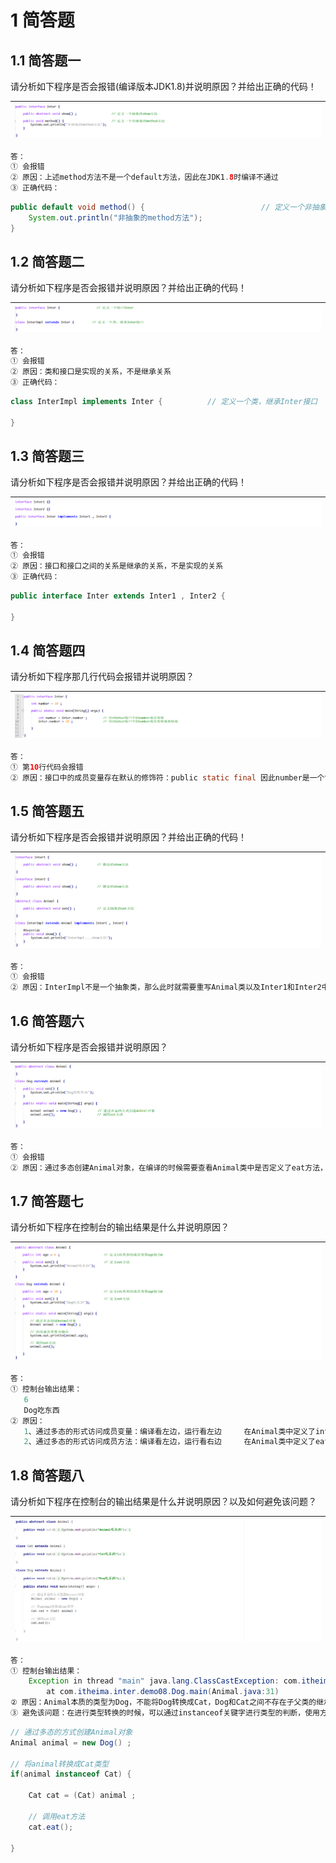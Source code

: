 # 1 简答题

## 1.1 简答题一

请分析如下程序是否会报错(编译版本JDK1.8)并说明原因？并给出正确的代码！

| ![image-20220128092751304](images/image-20220128092751304.png) |
| ------------------------------------------------------------ |

```java
答：
① 会报错    
② 原因：上述method方法不是一个default方法，因此在JDK1.8时编译不通过
③ 正确代码：
```

```java
public default void method() {                          // 定义一个非抽象的method方法
	System.out.println("非抽象的method方法");
}
```

## 1.2 简答题二

请分析如下程序是否会报错并说明原因？并给出正确的代码！

| ![image-20220128092530489](images/image-20220128092530489.png) |
| ------------------------------------------------------------ |

```java
答：
① 会报错    
② 原因：类和接口是实现的关系，不是继承关系
③ 正确代码： 
```

```java
class InterImpl implements Inter {          // 定义一个类，继承Inter接口

}
```

## 1.3 简答题三

请分析如下程序是否会报错并说明原因？并给出正确的代码！

| ![image-20220128092134032](images/image-20220128092134032.png) |
| ------------------------------------------------------------ |

```java
答：
① 会报错
② 原因：接口和接口之间的关系是继承的关系，不是实现的关系
③ 正确代码：    
```

```java
public interface Inter extends Inter1 , Inter2 {

}
```



## 1.4 简答题四

请分析如下程序那几行代码会报错并说明原因？

| ![image-20220128095055194](images/image-20220128095055194.png) |
| ------------------------------------------------------------ |

```java
答：
① 第10行代码会报错
② 原因：接口中的成员变量存在默认的修饰符：public static final 因此number是一个常量，其值不能被改变    
```



## 1.5 简答题五

请分析如下程序是否会报错并说明原因？并给出正确的代码！

| ![image-20220128093723196](images/image-20220128093723196.png) |
| ------------------------------------------------------------ |

```java
答：
① 会报错
② 原因：InterImpl不是一个抽象类，那么此时就需要重写Animal类以及Inter1和Inter2中所有的抽象方法。但是InterImpl没有重写Animal类中的eat方法，因此会报错。
```

## 1.6 简答题六

请分析如下程序是否会报错并说明原因？

| ![image-20220128094520966](images/image-20220128094520966.png) |
| ------------------------------------------------------------ |

```java
答：
① 会报错
② 原因：通过多态创建Animal对象，在编译的时候需要查看Animal类中是否定义了eat方法，如果定义了编译通过，如果没有定义编译不通过！而在Animal类中并没有定义eat方法，因此编译报错。   
```

## 1.7 简答题七

请分析如下程序在控制台的输出结果是什么并说明原因？

| ![image-20220128095645556](images/image-20220128095645556.png) |
| ------------------------------------------------------------ |

```java
答：
① 控制台输出结果：
   6
   Dog吃东西 
② 原因：
   1、通过多态的形式访问成员变量：编译看左边，运行看左边     在Animal类中定义了int类型的成员变量age因此编译通过，运行时打印的是Animal类中的成员变量的值：6
   2、通过多态的形式访问成员方法：编译看左边，运行看右边     在Animal类中定义了eat方法因此编译通过，运行时执行的是Dog类中的eat方法，因此控制台输出："Dog吃东西"
```

## 1.8 简答题八

请分析如下程序在控制台的输出结果是什么并说明原因？以及如何避免该问题？

| ![image-20220128100145912](images/image-20220128100145912.png) |
| ------------------------------------------------------------ |

```java
答：
① 控制台输出结果：
    Exception in thread "main" java.lang.ClassCastException: com.itheima.inter.demo08.Dog cannot be cast to com.itheima.inter.demo08.Cat
		at com.itheima.inter.demo08.Dog.main(Animal.java:31)
② 原因：Animal本质的类型为Dog，不能将Dog转换成Cat，Dog和Cat之间不存在子父类的继承关系
③ 避免该问题：在进行类型转换的时候，可以通过instanceof关键字进行类型的判断，使用方式如下所示：       
```

```java
// 通过多态的方式创建Animal对象
Animal animal = new Dog() ;

// 将animal转换成Cat类型
if(animal instanceof Cat) {

    Cat cat = (Cat) animal ;

    // 调用eat方法
    cat.eat();

}
```
